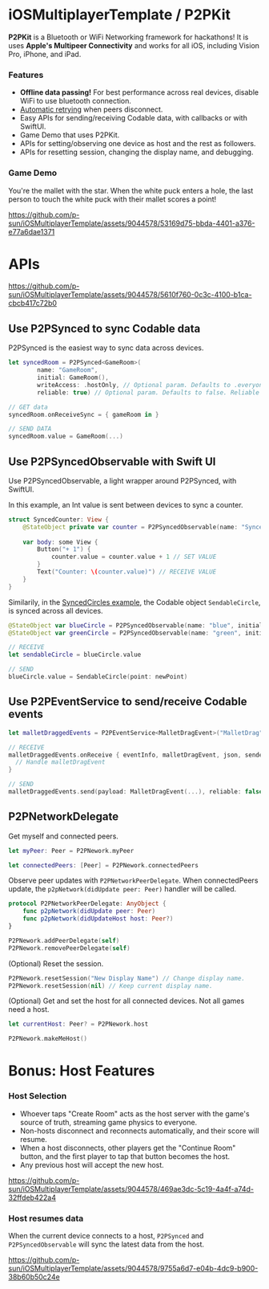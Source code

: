 # iOSMultiplayerTemplate / P2PKit
**P2PKit** is a Bluetooth or WiFi Networking framework for hackathons!
It is uses **Apple's Multipeer Connectivity** and works for all iOS, including Vision Pro, iPhone, and iPad. 

### Features
* **Offline data passing!** For best performance across real devices, disable WiFi to use bluetooth connection.
* [Automatic retrying](https://github.com/p-sun/iOSMultiplayerTemplate/blob/main/P2PKit/Sources/P2PKit/Private/P2PSession.swift#L304) when peers disconnect.
* Easy APIs for sending/receiving Codable data, with callbacks or with SwiftUI.
* Game Demo that uses P2PKit.
* APIs for setting/observing one device as host and the rest as followers.
* APIs for resetting session, changing the display name, and debugging.

### Game Demo
You're the mallet with the star. When the white puck enters a hole, the last person to touch the white puck with their mallet scores a point!

https://github.com/p-sun/iOSMultiplayerTemplate/assets/9044578/53169d75-bbda-4401-a376-e77a6dae1371

# APIs

https://github.com/p-sun/iOSMultiplayerTemplate/assets/9044578/5610f760-0c3c-4100-b1ca-cbcb417c72b0

## Use P2PSynced to sync Codable data
P2PSynced is the easiest way to sync data across devices.
```swift
let syncedRoom = P2PSynced<GameRoom>(
        name: "GameRoom",
        initial: GameRoom(),
        writeAccess: .hostOnly, // Optional param. Defaults to .everyone has write access. If using .hostOnly, set host with `P2PNetwork.makeMeHost()`.
        reliable: true) // Optional param. Defaults to false. Reliable sending is slower but preserves order and doesn't drop messages.

// GET data
syncedRoom.onReceiveSync = { gameRoom in }

// SEND DATA
syncedRoom.value = GameRoom(...) 
```

## Use P2PSyncedObservable with Swift UI
Use P2PSyncedObservable, a light wrapper around P2PSynced, with SwiftUI.

In this example, an Int value is sent between devices to sync a counter.
```swift
struct SyncedCounter: View {
    @StateObject private var counter = P2PSyncedObservable(name: "SyncedCounter", initial: 1)
    
    var body: some View {
        Button("+ 1") {
            counter.value = counter.value + 1 // SET VALUE
        }
        Text("Counter: \(counter.value)") // RECEIVE VALUE
    }
}
```

Similarily, in the [SyncedCircles example](https://github.com/p-sun/iOSMultiplayerTemplate/blob/main/P2PKitDemo/P2PKitDemo/DemoViews/SyncedCircles.swift), the Codable object `SendableCircle`, is synced across all devices.

```swift
@StateObject var blueCircle = P2PSyncedObservable(name: "blue", initial: SendableCircle(point: CGPoint(x: 300, y: -26)))
@StateObject var greenCircle = P2PSyncedObservable(name: "green", initial: SendableCircle(point: CGPoint(x: 260, y: -10)))

// RECEIVE
let sendableCircle = blueCircle.value

// SEND
blueCircle.value = SendableCircle(point: newPoint)
```

## Use P2PEventService to send/receive Codable events

```swift
let malletDraggedEvents = P2PEventService<MalletDragEvent>("MalletDrag")

// RECEIVE
malletDraggedEvents.onReceive { eventInfo, malletDragEvent, json, sender in
  // Handle malletDragEvent
}

// SEND
malletDraggedEvents.send(payload: MalletDragEvent(...), reliable: false)
```

## P2PNetworkDelegate
Get myself and connected peers.
```swift
let myPeer: Peer = P2PNework.myPeer
```
```swift
let connectedPeers: [Peer] = P2PNework.connectedPeers
```

Observe peer updates with `P2PNetworkPeerDelegate`. When connectedPeers update, the `p2pNetwork(didUpdate peer: Peer)` handler will be called.
```swift
protocol P2PNetworkPeerDelegate: AnyObject {
    func p2pNetwork(didUpdate peer: Peer)
    func p2pNetwork(didUpdateHost host: Peer?)
}
```
```swift
P2PNework.addPeerDelegate(self)
P2PNework.removePeerDelegate(self)

```

(Optional) Reset the session.
```swift
P2PNework.resetSession("New Display Name") // Change display name.
P2PNework.resetSession(nil) // Keep current display name.
```

(Optional) Get and set the host for all connected devices. Not all games need a host.
```swift
let currentHost: Peer? = P2PNework.host
```

```swift
P2PNework.makeMeHost()
```

# Bonus: Host Features
### Host Selection
* Whoever taps "Create Room" acts as the host server with the game's source of truth, streaming game physics to everyone.
* Non-hosts disconnect and reconnects automatically, and their score will resume.
* When a host disconnects, other players get the "Continue Room" button, and the first player to tap that button becomes the host.
* Any previous host will accept the new host.
  
https://github.com/p-sun/iOSMultiplayerTemplate/assets/9044578/469ae3dc-5c19-4a4f-a74d-32ffdeb422a4

### Host resumes data

When the current device connects to a host, `P2PSynced` and `P2PSyncedObservable` will sync the latest data from the host.

https://github.com/p-sun/iOSMultiplayerTemplate/assets/9044578/9755a6d7-e04b-4dc9-b900-38b60b50c24e
